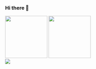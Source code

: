 ### Hi there 👋


<div>
    <img height="137" src="https://github-readme-stats.vercel.app/api?username=yybht155&show_icons=true&count_private=true&theme=buefy&title_color=666666&hide_title=true&&hide=prs,issues&icon_color=000CC"/>
    <img height="137" src="https://github-readme-stats.vercel.app/api/top-langs/?username=yybht155&title_color=666666&hide_border=true&layout=compact&langs_count=6&hide_title=true"/>
</div>
<div>
    <img src="https://github-readme-activity-graph.cyclic.app/graph?username=yybht155&hide_border=true&radius=8&bg_color=ffffff&color=000000&line=663333&title_color=666666&&hide_title=true"/>
</div>
